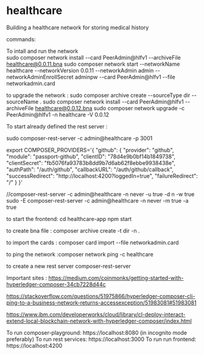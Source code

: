 # healthcare

Building a healthcare network for storing medical history

commands:

To intall and run the network  
sudo composer network install --card PeerAdmin@hlfv1 --archiveFile healthcare@0.0.11.bna
sudo composer network start --networkName healthcare --networkVersion 0.0.11 --networkAdmin admin --networkAdminEnrollSecret adminpw --card PeerAdmin@hlfv1 --file networkadmin.card

to upgrade the network :
sudo composer archive create --sourceType dir --sourceName .
sudo composer network install --card PeerAdmin@hlfv1 --archiveFile healthcare@0.0.12.bna
sudo composer network upgrade -c PeerAdmin@hlfv1 -n healthcare -V 0.0.12

To start already defined the rest server :

sudo composer-rest-server -c admin@healthcare -p 3001

export COMPOSER_PROVIDERS='{
  "github": {
    "provider": "github",
    "module": "passport-github",
    "clientID": "78d4e9b0bf14b1849738",
    "clientSecret": "fb5076fa93783b8dd9b7d6ab62f8ebbe9938438e",
    "authPath": "/auth/github",
    "callbackURL": "/auth/github/callback",
    "successRedirect": "http://localhost:4200?loggedIn=true",
    "failureRedirect": "/"
  }
}'

//composer-rest-server -c admin@healthcare -n never -u true -d n -w true
sudo -E composer-rest-server -c admin@healthcare -n never  -m true -a true


to start the frontend:
cd healthcare-app
npm start

to create bna file : composer archive create -t dir -n . 

to import the cards : composer card import --file networkadmin.card

to ping the network :composer network ping -c healthcare 

to create a new rest server 
composer-rest-server

Important sites :
https://medium.com/coinmonks/getting-started-with-hyperledger-composer-34cb7228d44c

https://stackoverflow.com/questions/51975866/hyperledger-composer-cli-ping-to-a-business-network-returns-accessexception/51983081#51983081

https://www.ibm.com/developerworks/cloud/library/cl-deploy-interact-extend-local-blockchain-network-with-hyperledger-composer/index.html

To run composer-playground: https://localhost:8080 (in incognito mode preferably)
To run rest services: https://localhost:3000
To run run frontend: https://localhost:4200
